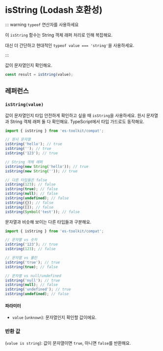 # isString (Lodash 호환성)

::: warning `typeof` 연산자를 사용하세요

이 `isString` 함수는 String 객체 래퍼 처리로 인해 복잡해요.

대신 더 간단하고 현대적인 `typeof value === 'string'`을 사용하세요.

:::

값이 문자열인지 확인해요.

```typescript
const result = isString(value);
```

## 레퍼런스

### `isString(value)`

값이 문자열인지 타입 안전하게 확인하고 싶을 때 `isString`을 사용하세요. 원시 문자열과 String 객체 래퍼 둘 다 확인해요. TypeScript에서 타입 가드로도 동작해요.

```typescript
import { isString } from 'es-toolkit/compat';

// 원시 문자열
isString('hello'); // true
isString(''); // true
isString('123'); // true

// String 객체 래퍼
isString(new String('hello')); // true
isString(new String('')); // true

// 다른 타입들은 false
isString(123); // false
isString(true); // false
isString(null); // false
isString(undefined); // false
isString({}); // false
isString([]); // false
isString(Symbol('test')); // false
```

문자열과 비슷해 보이는 다른 타입들과 구분해요.

```typescript
import { isString } from 'es-toolkit/compat';

// 문자열 vs 숫자
isString('123'); // true
isString(123); // false

// 문자열 vs 불린
isString('true'); // true
isString(true); // false

// 문자열 vs null/undefined
isString('null'); // true
isString(null); // false
isString('undefined'); // true
isString(undefined); // false
```

#### 파라미터

- `value` (`unknown`): 문자열인지 확인할 값이에요.

### 반환 값

(`value is string`): 값이 문자열이면 `true`, 아니면 `false`를 반환해요.
